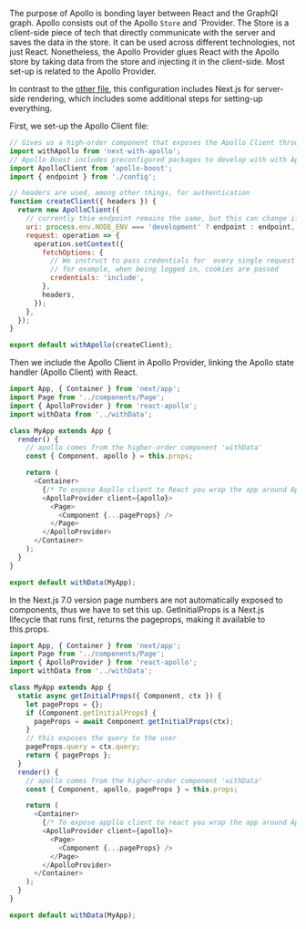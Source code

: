 The purpose of Apollo is bonding layer between React and the GraphQl graph. Apollo consists out of the Apollo `Store` and `Provider. The Store is a client-side piece of tech that directly communicate with the server and saves the data in the store. It can be used across different technologies, not just React. Nonetheless, the Apollo Provider glues React with the Apollo store by taking data from the store and injecting it in the client-side. Most set-up is related to the Apollo Provider.

In contrast to the [other file](https://github.com/silksil/notesCheatsheet/blob/master/clientAndServer/graphQl/client/apollo-react-graphQl.md), this configuration includes Next.js for server-side rendering, which includes some additional steps for setting-up everything.

First, we set-up the Apollo Client file:
```js
// Gives us a high-order component that exposes the Apollo Client through a prop
import withApollo from 'next-with-apollo';
// Apollo Boost includes preconfigured packages to develop with with Apollo Client
import ApolloClient from 'apollo-boost';
import { endpoint } from './config';

// headers are used, among other things, for authentication
function createClient({ headers }) {
  return new ApolloClient({
    // currently thie endpoint remains the same, but this can change if you go to production
    uri: process.env.NODE_ENV === 'development' ? endpoint : endpoint,
    request: operation => {
      operation.setContext({
        fetchOptions: {
          // We instruct to pass credentials for  every single request
          // for example, when being logged in, cookies are passed
          credentials: 'include',
        },
        headers,
      });
    },
  });
}

export default withApollo(createClient);
```
Then we include the Apollo Client in Apollo Provider, linking the Apollo state handler (Apollo Client) with React. 
```js
import App, { Container } from 'next/app';
import Page from '../components/Page';
import { ApolloProvider } from 'react-apollo';
import withData from '../withData';

class MyApp extends App {
  render() {
    // apollo comes from the higher-order component 'withData'
    const { Component, apollo } = this.props;

    return (
      <Container>
        {/* To expose Aopllo client to React you wrap the app around ApolloProvider */}
        <ApolloProvider client={apollo}>
          <Page>
            <Component {...pageProps} />
          </Page>
        </ApolloProvider>
      </Container>
    );
  }
}

export default withData(MyApp); 
```
In the Next.js 7.0 version page numbers are not automatically exposed to components, thus we have to set this up. GetInitialProps is a Next.js lifecycle that runs first, returns the pageprops, making it available to this.props.
```js
import App, { Container } from 'next/app';
import Page from '../components/Page';
import { ApolloProvider } from 'react-apollo';
import withData from '../withData';

class MyApp extends App {
  static async getInitialProps({ Component, ctx }) {
    let pageProps = {};
    if (Component.getInitialProps) {
      pageProps = await Component.getInitialProps(ctx);
    }
    // this exposes the query to the user
    pageProps.query = ctx.query;
    return { pageProps };
  }
  render() {
    // apollo comes from the higher-order component 'withData'
    const { Component, apollo, pageProps } = this.props;

    return (
      <Container>
        {/* To expose appllo client to react you wrap the app around ApolloProvider */}
        <ApolloProvider client={apollo}>
          <Page>
            <Component {...pageProps} />
          </Page>
        </ApolloProvider>
      </Container>
    );
  }
}

export default withData(MyApp); 
```

